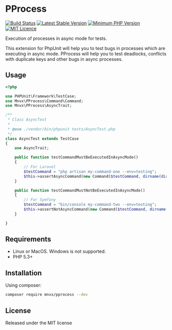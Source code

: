 PProcess
========
[![Build Status](https://travis-ci.org/mnvx/pprocess.png?branch=master)](https://travis-ci.org/mnvx/pprocess)
[![Latest Stable Version](https://img.shields.io/packagist/v/mnvx/pprocess.svg?style=flat-square)](https://packagist.org/packages/mnvx/pprocess)
[![Minimum PHP Version](https://img.shields.io/badge/php-%3E%3D%205.5-8892BF.svg?style=flat-square)](https://php.net/)
[![MIT Licence](https://badges.frapsoft.com/os/mit/mit.svg?v=103)](https://opensource.org/licenses/mit-license.php)

Execution of processes in async mode for tests.

This extension for PhpUnit will help you to test bugs in processes
which are executing in async mode. PProcess will help you to test
deadlocks, conflicts with duplicate keys 
and other bugs in async processes.

Usage
-----

```php
<?php

use PHPUnit\Framework\TestCase;
use Mnvx\PProcess\Command\Command;
use Mnvx\PProcess\AsyncTrait;

/**
 * Class AsyncTest
 *
 * @use ./vendor/bin/phpunit tests/AsyncTest.php
 */
class AsyncTest extends TestCase
{
    use AsyncTrait;

    public function testCommandMustBeExecutedInAsyncMode()
    {
        // For Laravel
        $testCommand = "php artisan my-command-one --env=testing";
        $this->assertAsyncCommand(new Command($testCommand, dirname(dirname(__FILE__)), 5));
    }

    public function testCommandMustNotBeExecutedInAsyncMode()
    {
        // For Symfony
        $testCommand = "bin/console my-command-two --env=testing";
        $this->assertNotAsyncCommand(new Command($testCommand, dirname(dirname(__FILE__)), 5));
    }

}
```

Requirements
------------

* Linux or MacOS. Windows is not supported.
* PHP 5.3+

Installation
------------

Using composer:

```bash
composer require mnvx/pprocess --dev
```

License
-------

Released under the MIT license